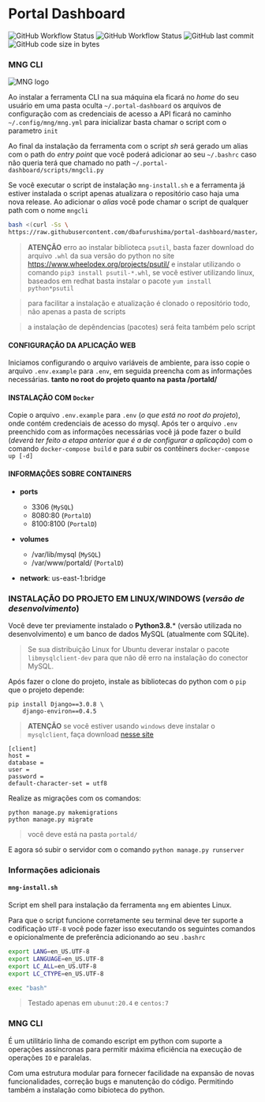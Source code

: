 # Portal Dashboard

![GitHub Workflow Status](https://img.shields.io/github/workflow/status/dbafurushima/portal-dashboard/Docker%20Image%20CI?label=docker%20build&style=flat-square) ![GitHub Workflow Status](https://img.shields.io/github/workflow/status/dbafurushima/portal-dashboard/Django%20CI?label=django%20build&style=flat-square) ![GitHub last commit](https://img.shields.io/github/last-commit/dbafurushima/portal-dashboard?style=flat-square) ![GitHub code size in bytes](https://img.shields.io/github/languages/code-size/dbafurushima/portal-dashboard?style=flat-square)

### MNG CLI

![MNG logo](https://i.pinimg.com/originals/58/23/ac/5823ac07f4b58d4d51d336b215625426.png)

Ao instalar a ferramenta CLI na sua máquina ela ficará no *home* do seu usuário em uma pasta oculta ``~/.portal-dashboard`` os arquivos de configuração com as credenciais de acesso a API ficará no caminho `~/.config/mng/mng.yml` para inicializar basta chamar o script com o parametro `init`

Ao final da instalação da ferramenta com o script *sh* será gerado um alias com o path do *entry point* que você poderá adicionar ao seu `~/.bashrc` caso não queria terá que chamado no path `~/.portal-dashboard/scripts/mngcli.py`

Se você executar o script de instalação `mng-install.sh` e a ferramenta já estiver instalada o script apenas atualizara o repositório caso haja uma nova release. Ao adicionar o *alias* você pode chamar o script de qualquer path com o nome `mngcli`
```bash
bash <(curl -Ss \
https://raw.githubusercontent.com/dbafurushima/portal-dashboard/master/scripts/mng-install.sh)
```

> **ATENÇÃO** erro ao instalar biblioteca ``psutil``, basta fazer download do arquivo ``.whl`` da sua versão do python no site https://www.wheelodex.org/projects/psutil/ e instalar utilizando o comando ``pip3 install psutil-*.whl``, se você estiver utilizando linux, baseados em redhat basta instalar o pacote ``yum install python*psutil``

> para facilitar a instalação e atualização é clonado o repositório todo, não apenas a pasta de scripts

> a instalação de depêndencias (pacotes) será feita também pelo script

#### CONFIGURAÇÃO DA APLICAÇÃO WEB

Iniciamos configurando o arquivo variáveis de ambiente, para isso copie o arquivo 
``.env.example`` para ``.env``, em seguida preencha com as informações
necessárias. **tanto no root do projeto quanto na pasta /portald/**

#### INSTALAÇÃO COM ``Docker``

Copie o arquivo ``.env.example`` para ``.env`` (*o que está no root do projeto*), onde contém credenciais de acesso do mysql.
Após ter o arquivo ``.env`` preenchido com as informações necessárias você já pode fazer o build (*deverá ter feito a etapa anterior que é a de configurar a aplicação*) com o comando ``docker-compose build`` e para subir os contêiners ``docker-compose up [-d]``

#### INFORMAÇÕES SOBRE CONTAINERS

* **ports**
  * 3306 (``MySQL``)
  * 8080:80 (``PortalD``)
  * 8100:8100 (``PortalD``)

* **volumes**
  * /var/lib/mysql (``MySQL``)
  * /var/www/portald/ (``PortalD``)

* **network**: us-east-1:bridge

### INSTALAÇÃO DO PROJETO EM LINUX/WINDOWS (*versão de desenvolvimento*)

Você deve ter previamente instalado o **Python3.8.*** (versão utilizada no desenvolvimento) e um banco de dados MySQL (atualmente com SQLite).

> Se sua distribuição Linux for Ubuntu deverar instalar o pacote ``libmysqlclient-dev`` para que não dê erro na instalação do conector MySQL.

Após fazer o clone do projeto, instale as bibliotecas do python com o ``pip`` que o projeto depende:

```
pip install Django==3.0.8 \
    django-environ==0.4.5
```

> **ATENÇÃO** se você estiver usando ``windows`` deve instalar o ``mysqlclient``, faça download [nesse site](https://www.lfd.uci.edu/~gohlke/pythonlibs/#mysqlclient)

```
[client]
host = 
database = 
user = 
password = 
default-character-set = utf8
```

Realize as migrações com os comandos:

```
python manage.py makemigrations
python manage.py migrate
```

> você deve está na pasta ``portald/``

E agora só subir o servidor com o comando ``python manage.py runserver``

### Informações adicionais

#### `mng-install.sh`

Script em shell para instalação da ferramenta `mng` em abientes Linux.

Para que o script funcione corretamente seu terminal deve ter suporte a codificação `UTF-8` você pode fazer isso executando os seguintes comandos e opicionalmente de preferência adicionando ao seu `.bashrc`

```bash
export LANG=en_US.UTF-8
export LANGUAGE=en_US.UTF-8
export LC_ALL=en_US.UTF-8
export LC_CTYPE=en_US.UTF-8

exec "bash"
```

> Testado apenas em `ubunut:20.4` e `centos:7`

### MNG CLI

É um utilitário linha de comando escript em python com suporte a operações assíncronas para permitir máxima eficiência na execução de operações `IO` e paralelas.

Com uma estrutura modular para fornecer facilidade na expansão de novas funcionalidades, correção bugs e manutenção do código. Permitindo também a instalação como bibioteca do python.

